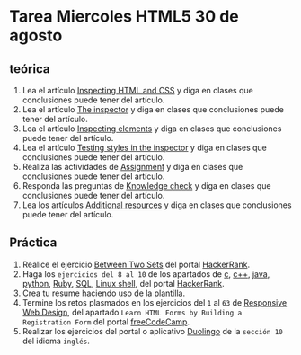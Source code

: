 # Tarea Miercoles HTML5 30 de agosto

## teórica

1. Lea el artículo [Inspecting HTML and CSS](https://www.theodinproject.com/lessons/foundations-inspecting-html-and-css) y diga en clases que conclusiones puede tener del artículo.
2. Lea el artículo [The inspector](https://www.theodinproject.com/lessons/foundations-inspecting-html-and-css#the-inspector) y diga en clases que conclusiones puede tener del artículo.
3. Lea el artículo [Inspecting elements](https://www.theodinproject.com/lessons/foundations-inspecting-html-and-css#inspecting-elements) y diga en clases que conclusiones puede tener del artículo.
4. Lea el artículo [Testing styles in the inspector](https://www.theodinproject.com/lessons/foundations-inspecting-html-and-css#testing-styles-in-the-inspector) y diga en clases que conclusiones puede tener del artículo.
5. Realiza las actividades de [Assignment](https://www.theodinproject.com/lessons/foundations-inspecting-html-and-css#assignment) y diga en clases que conclusiones puede tener del artículo.
6. Responda las preguntas de [Knowledge check](https://www.theodinproject.com/lessons/foundations-inspecting-html-and-css#knowledge-check) y diga en clases que conclusiones puede tener del artículo.
7. Lea los artículos [Additional resources](https://www.theodinproject.com/lessons/foundations-inspecting-html-and-css#additional-resources) y diga en clases que conclusiones puede tener del artículo.

## Práctica

1. Realice el ejercicio [Between Two Sets](https://www.hackerrank.com/challenges/between-two-sets/problem?isFullScreen=false) del portal [HackerRank](https://www.hackerrank.com/dashboard).
2. Haga los `ejercicios del 8 al 10` de los apartados de [c](https://www.hackerrank.com/domains/c), [c++](https://www.hackerrank.com/domains/cpp), [java](https://www.hackerrank.com/domains/java), [python](https://www.hackerrank.com/domains/python), [Ruby](https://www.hackerrank.com/domains/ruby), [SQL](https://www.hackerrank.com/domains/sql), [Linux shell](https://www.hackerrank.com/domains/shell), del portal [HackerRank](https://www.hackerrank.com/dashboard).
3. Crea tu resume haciendo uso de la [plantilla](https://docs.google.com/document/d/1jfUa4HGBDjt2peJPQ0Wg1YhdGkCoSysS6QMT4u8bCic/edit?usp=sharing).
4. Termine los retos plasmados en los ejercicios del `1` al `63` de [Responsive Web Design](https://www.freecodecamp.org/learn/2022/responsive-web-design/), del apartado `Learn HTML Forms by Building a Registration Form` del portal [freeCodeCamp](https://www.freecodecamp.org/learn/).
5. Realizar los ejercicios del portal o aplicativo [Duolingo](https://www.duolingo.com/learn) de la `sección 10` del idioma `inglés`.